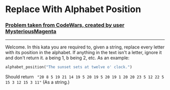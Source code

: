 # Replace With Alphabet Position

### [Problem taken from CodeWars, created by user MysteriousMagenta](https://www.codewars.com/kata/546f922b54af40e1e90001da)
___

Welcome.
In this kata you are required to, given a string, replace every letter with its position in the alphabet.
If anything in the text isn't a letter, ignore it and don't return it.
a being 1, b being 2, etc.
As an example:
```python
alphabet_position("The sunset sets at twelve o' clock.")
```
Should return ``` "20 8 5 19 21 14 19 5 20 19 5 20 19 1 20 20 23 5 12 22 5 15 3 12 15 3 11"``` (As a string.)